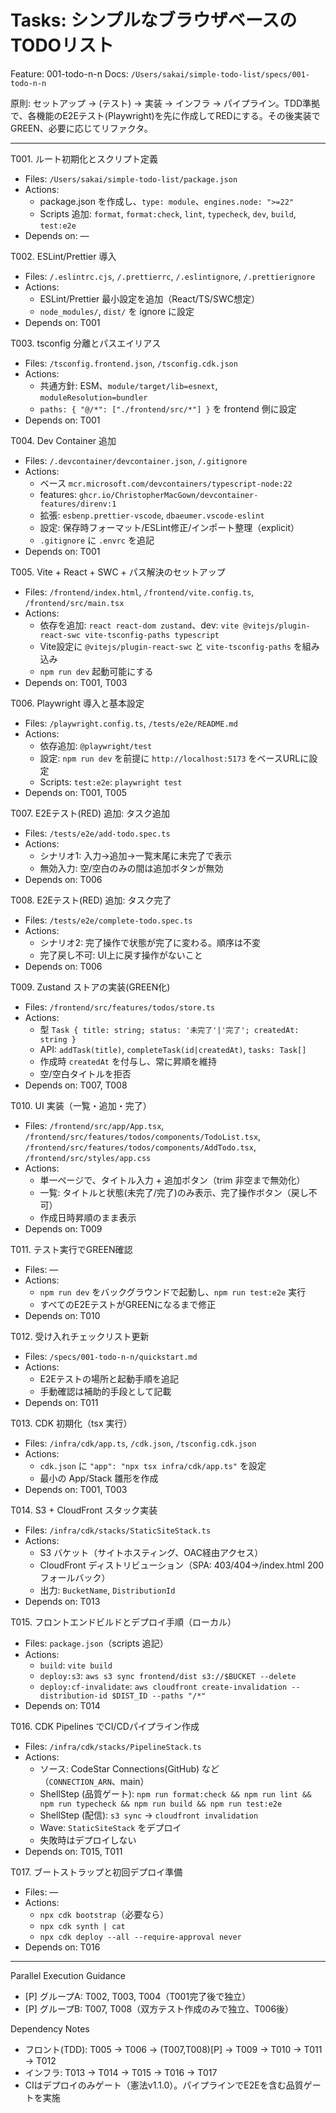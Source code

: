 # Tasks: シンプルなブラウザベースのTODOリスト

Feature: 001-todo-n-n
Docs: `/Users/sakai/simple-todo-list/specs/001-todo-n-n`

原則: セットアップ → (テスト) → 実装 → インフラ → パイプライン。TDD準拠で、各機能のE2Eテスト(Playwright)を先に作成してREDにする。その後実装でGREEN、必要に応じてリファクタ。

---

T001. ルート初期化とスクリプト定義
- Files: `/Users/sakai/simple-todo-list/package.json`
- Actions:
  - package.json を作成し、`type: module`、`engines.node: ">=22"`
  - Scripts 追加: `format`, `format:check`, `lint`, `typecheck`, `dev`, `build`, `test:e2e`
- Depends on: —

T002. ESLint/Prettier 導入
- Files: `/.eslintrc.cjs`, `/.prettierrc`, `/.eslintignore`, `/.prettierignore`
- Actions:
  - ESLint/Prettier 最小設定を追加（React/TS/SWC想定）
  - `node_modules/`, `dist/` を ignore に設定
- Depends on: T001

T003. tsconfig 分離とパスエイリアス
- Files: `/tsconfig.frontend.json`, `/tsconfig.cdk.json`
- Actions:
  - 共通方針: ESM、`module/target/lib=esnext`, `moduleResolution=bundler`
  - `paths: { "@/*": ["./frontend/src/*"] }` を frontend 側に設定
- Depends on: T001

T004. Dev Container 追加
- Files: `/.devcontainer/devcontainer.json`, `/.gitignore`
- Actions:
  - ベース `mcr.microsoft.com/devcontainers/typescript-node:22`
  - features: `ghcr.io/ChristopherMacGown/devcontainer-features/direnv:1`
  - 拡張: `esbenp.prettier-vscode`, `dbaeumer.vscode-eslint`
  - 設定: 保存時フォーマット/ESLint修正/インポート整理（explicit）
  - `.gitignore` に `.envrc` を追記
- Depends on: T001

T005. Vite + React + SWC + パス解決のセットアップ
- Files: `/frontend/index.html`, `/frontend/vite.config.ts`, `/frontend/src/main.tsx`
- Actions:
  - 依存を追加: `react react-dom zustand`、dev: `vite @vitejs/plugin-react-swc vite-tsconfig-paths typescript`
  - Vite設定に `@vitejs/plugin-react-swc` と `vite-tsconfig-paths` を組み込み
  - `npm run dev` 起動可能にする
- Depends on: T001, T003

T006. Playwright 導入と基本設定
- Files: `/playwright.config.ts`, `/tests/e2e/README.md`
- Actions:
  - 依存追加: `@playwright/test`
  - 設定: `npm run dev` を前提に `http://localhost:5173` をベースURLに設定
  - Scripts: `test:e2e`: `playwright test`
- Depends on: T001, T005

T007. E2Eテスト(RED) 追加: タスク追加
- Files: `/tests/e2e/add-todo.spec.ts`
- Actions:
  - シナリオ1: 入力→追加→一覧末尾に未完了で表示
  - 無効入力: 空/空白のみの間は追加ボタンが無効
- Depends on: T006

T008. E2Eテスト(RED) 追加: タスク完了
- Files: `/tests/e2e/complete-todo.spec.ts`
- Actions:
  - シナリオ2: 完了操作で状態が完了に変わる。順序は不変
  - 完了戻し不可: UI上に戻す操作がないこと
- Depends on: T006

T009. Zustand ストアの実装(GREEN化)
- Files: `/frontend/src/features/todos/store.ts`
- Actions:
  - 型 `Task { title: string; status: '未完了'|'完了'; createdAt: string }`
  - API: `addTask(title)`, `completeTask(id|createdAt)`, `tasks: Task[]`
  - 作成時 `createdAt` を付与し、常に昇順を維持
  - 空/空白タイトルを拒否
- Depends on: T007, T008

T010. UI 実装（一覧・追加・完了）
- Files: `/frontend/src/app/App.tsx`, `/frontend/src/features/todos/components/TodoList.tsx`, `/frontend/src/features/todos/components/AddTodo.tsx`, `/frontend/src/styles/app.css`
- Actions:
  - 単一ページで、タイトル入力 + 追加ボタン（trim 非空まで無効化）
  - 一覧: タイトルと状態(未完了/完了)のみ表示、完了操作ボタン（戻し不可）
  - 作成日時昇順のまま表示
- Depends on: T009

T011. テスト実行でGREEN確認
- Files: —
- Actions:
  - `npm run dev` をバックグラウンドで起動し、`npm run test:e2e` 実行
  - すべてのE2EテストがGREENになるまで修正
- Depends on: T010

T012. 受け入れチェックリスト更新
- Files: `/specs/001-todo-n-n/quickstart.md`
- Actions:
  - E2Eテストの場所と起動手順を追記
  - 手動確認は補助的手段として記載
- Depends on: T011

T013. CDK 初期化（tsx 実行）
- Files: `/infra/cdk/app.ts`, `/cdk.json`, `/tsconfig.cdk.json`
- Actions:
  - `cdk.json` に `"app": "npx tsx infra/cdk/app.ts"` を設定
  - 最小の App/Stack 雛形を作成
- Depends on: T001, T003

T014. S3 + CloudFront スタック実装
- Files: `/infra/cdk/stacks/StaticSiteStack.ts`
- Actions:
  - S3 バケット（サイトホスティング、OAC経由アクセス）
  - CloudFront ディストリビューション（SPA: 403/404→/index.html 200 フォールバック）
  - 出力: `BucketName`, `DistributionId`
- Depends on: T013

T015. フロントエンドビルドとデプロイ手順（ローカル）
- Files: `package.json`（scripts 追記）
- Actions:
  - `build`: `vite build`
  - `deploy:s3`: `aws s3 sync frontend/dist s3://$BUCKET --delete`
  - `deploy:cf-invalidate`: `aws cloudfront create-invalidation --distribution-id $DIST_ID --paths "/*"`
- Depends on: T014

T016. CDK Pipelines でCI/CDパイプライン作成
- Files: `/infra/cdk/stacks/PipelineStack.ts`
- Actions:
  - ソース: CodeStar Connections(GitHub) など（`CONNECTION_ARN`、main）
  - ShellStep (品質ゲート): `npm run format:check && npm run lint && npm run typecheck && npm run build && npm run test:e2e`
  - ShellStep (配信): `s3 sync` → `cloudfront invalidation`
  - Wave: `StaticSiteStack` をデプロイ
  - 失敗時はデプロイしない
- Depends on: T015, T011

T017. ブートストラップと初回デプロイ準備
- Files: —
- Actions:
  - `npx cdk bootstrap`（必要なら）
  - `npx cdk synth | cat`
  - `npx cdk deploy --all --require-approval never`
- Depends on: T016

---

Parallel Execution Guidance
- [P] グループA: T002, T003, T004（T001完了後で独立）
- [P] グループB: T007, T008（双方テスト作成のみで独立、T006後）

Dependency Notes
- フロント(TDD): T005 → T006 → (T007,T008)[P] → T009 → T010 → T011 → T012
- インフラ: T013 → T014 → T015 → T016 → T017
- CIはデプロイのみゲート（憲法v1.1.0）。パイプラインでE2Eを含む品質ゲートを実施
